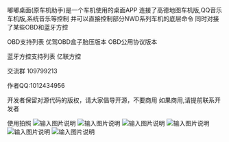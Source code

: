 嘟嘟桌面(原车机助手)是一个车机使用的桌面APP
连接了高德地图车机版,QQ音乐车机版,系统音乐等控制
并可以直接控制部分NWD系列车机的底层命令
同时对接了某些OBD和蓝牙方控


OBD支持列表
优驾OBD盒子胎压版本
OBD公用协议版本

蓝牙方控支持列表
亿联方控

交流群
109799213

作者QQ:1012434956

开发者保留对源代码的版权，请大家倡导开源，不要商用
如果商用,请提前联系开发者

使用拍照
![输入图片说明](https://gitee.com/uploads/images/2019/0425/210935_d65468b9_302682.jpeg "2.jpg")
![输入图片说明](https://gitee.com/uploads/images/2019/0425/210946_69f5eced_302682.jpeg "4.jpg")
![输入图片说明](https://gitee.com/uploads/images/2019/0425/210955_f1b1b618_302682.jpeg "1.jpg")
![输入图片说明](https://gitee.com/uploads/images/2019/0425/211004_7ae54b7f_302682.jpeg "3.jpg")
![输入图片说明](https://gitee.com/uploads/images/2019/0505/105828_6d5b7919_302682.jpeg "1557025034737.jpg")
![输入图片说明](https://gitee.com/uploads/images/2019/0505/105911_f974c59a_302682.jpeg "1557025131425.jpg")